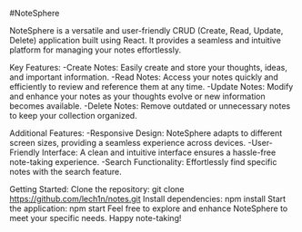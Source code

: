 #NoteSphere

 NoteSphere is a versatile and user-friendly CRUD (Create, Read, Update, Delete) application built using React. It provides a seamless and intuitive platform for managing your notes effortlessly.

Key Features: -Create Notes: Easily create and store your thoughts, ideas, and important information. -Read Notes: Access your notes quickly and efficiently to review and reference them at any time. -Update Notes: Modify and enhance your notes as your thoughts evolve or new information becomes available. -Delete Notes: Remove outdated or unnecessary notes to keep your collection organized.

Additional Features: -Responsive Design: NoteSphere adapts to different screen sizes, providing a seamless experience across devices. -User-Friendly Interface: A clean and intuitive interface ensures a hassle-free note-taking experience. -Search Functionality: Effortlessly find specific notes with the search feature.

Getting Started: Clone the repository: git clone https://github.com/lech1n/notes.git Install dependencies: npm install Start the application: npm start Feel free to explore and enhance NoteSphere to meet your specific needs. Happy note-taking!
